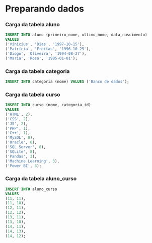 # Preparando dados

### Carga da tabela aluno

```sql
INSERT INTO aluno (primeiro_nome, ultimo_nome, data_nascimento)
VALUES
('Vinicius', 'Dias', '1997-10-15'),
('Patrícia', 'Freitas', '1996-10-25'),
('Diogo', 'Oliveira', '1994-08-27'),
('Maria', 'Rosa', '1985-01-01');
```

### Carga da tabela categoria

```sql
INSERT INTO categoria (nome) VALUES ('Banco de dados');
```

### Carga da tabela curso

```sql
INSERT INTO curso (nome, categoria_id)
VALUES
('HTML', 2),
('CSS', 2),
('JS', 2),
('PHP', 1),
('C++', 1),
('MySQL', 8),
('Oracle', 8),
('SQL Server', 8),
('SQLite', 8),
('Pandas', 3),
('Machine Learning', 3),
('Power BI', 3);
```

### Carga da tabela aluno_curso

```sql
INSERT INTO aluno_curso
VALUES
(11, 11),
(11, 18),
(12, 11),
(12, 12),
(13, 11),
(13, 10),
(14, 11),
(14, 13),
(14, 12);
```
